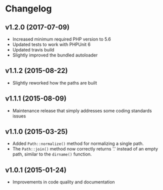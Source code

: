 # Changelog #

## v1.2.0 (2017-07-09) ##

  * Increased minimum required PHP version to 5.6
  * Updated tests to work with PHPUnit 6
  * Updated travis build
  * Slightly improved the bundled autoloader

## v1.1.2 (2015-08-22) ##

  * Slightly reworked how the paths are built

## v1.1.1 (2015-08-09) ##

  * Maintenance release that simply addresses some coding standards issues

## v1.1.0 (2015-03-25) ##

  * Added `Path::normalize()` method for normalizing a single path.
  * The `Path::join()` method now correctly returns '.' instead of an empty
    path, similar to the `dirname()` function.

## v1.0.1 (2015-01-24) ##

  * Improvements in code quality and documentation
